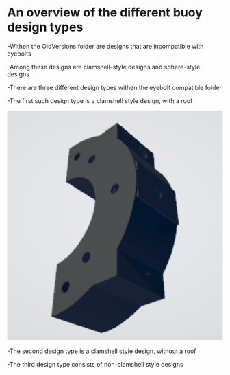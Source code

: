 # An overview of the different buoy design types
-Withen the OldVersions folder are designs that are incompatible with eyebolts

-Among these designs are clamshell-style designs and sphere-style designs

-There are three different design types withen the eyebolt compatible folder

-The first such design type is a clamshell style design, with a roof

<p align="center">
<img src="media/clamshell with roof.png" alt="drawing" width="700"/> <br> 

-The second design type is a clamshell style design, without a roof

-The third design type consists of non-clamshell style designs
